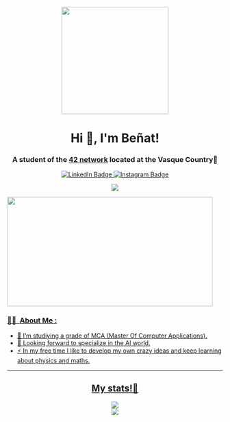 <p align="center"><img src="https://media.giphy.com/media/gjrYDwbjnK8x36xZIO/giphy.gif" width="250" height "130"/></p>
<h1 align="center">Hi 👋, I'm Beñat!</h1>
<h3 align="center">A student of the  <a href="https://www.42network.org/">42 network</a> located at the Vasque Country📌</h3>

<p align="center">
    <a id="linkedin" href="https://www.linkedin.com/in/benatcastro/">
        <img src="https://img.shields.io/badge/LinkedIn-blue?style=for-the-badge&logo=linkedin&logoColor=white" alt="LinkedIn Badge"/>
    <a id="instagram" href="https://www.instagram.com/benaatt__/">
        <img src="https://img.shields.io/badge/Instagram-C13584?style=for-the-badge&logo=Instagram&logoColor=white" alt="Instagram Badge">
    <p align="center"><img src="https://komarev.com/ghpvc/?username=benatcastro&style=for-the-badge"></p>
</p>

<img src="https://media.giphy.com/media/FqdGGgugkC4Xm/giphy.gif" width="480" height="255" />

### :woman_technologist: &nbsp;About Me :
    
- 🔭 I’m studiying a grade of MCA (Master Of Computer Applications).
- 🌱 Looking forward to specialize in the AI world.
- ⚡ In my free time I like to develop my own crazy ideas and keep learning about physics and maths.

---

<div id="stats" align="center">
    <h2>My stats!🚀</h2>
    <div id="stats_1">
        <img src="https://github-readme-stats.vercel.app/api?username=benatcastro&show_icons=true&theme=radical&hide_border=true&bg_color=0D1117" />
    </div>
    <div id="streak">
        <img src="http://github-readme-streak-stats.herokuapp.com?user=benatcastro&theme=radical&hide_border=true&background=0D1117" />
    </div>
</div>




